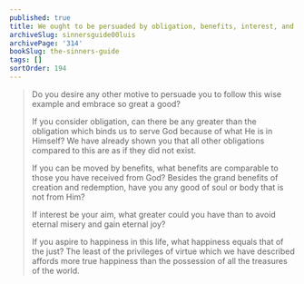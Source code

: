 ```yaml
---
published: true
title: We ought to be persuaded by obligation, benefits, interest, and pursuit of happiness, to seek after God
archiveSlug: sinnersguide00luis
archivePage: '314'
bookSlug: the-sinners-guide
tags: []
sortOrder: 194
---
```


> Do you desire any other motive to persuade you to follow this wise example and embrace so great a good?
>
> If you consider obligation, can there be any greater than the obligation which binds us to serve God because of what He is in Himself? We have already shown you that all other obligations compared to this are as if they did not exist.
>
> If you can be moved by benefits, what benefits are comparable to those you have received from God? Besides the grand benefits of creation and redemption, have you any good of soul or body that is not from Him?
>
> If interest be your aim, what greater could you have than to avoid eternal misery and gain eternal joy?
>
> If you aspire to happiness in this life, what happiness equals that of the just? The least of the privileges of virtue which we have described affords more true happiness than the possession of all the treasures of the world.
